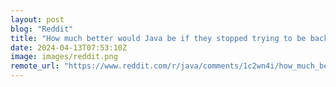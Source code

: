 ```yaml
---
layout: post
blog: "Reddit"
title: "How much better would Java be if they stopped trying to be backwards compatible? What would that look like?"
date: 2024-04-13T07:53:10Z
image: images/reddit.png
remote_url: "https://www.reddit.com/r/java/comments/1c2wn4i/how_much_better_would_java_be_if_they_stopped/"
---
```

